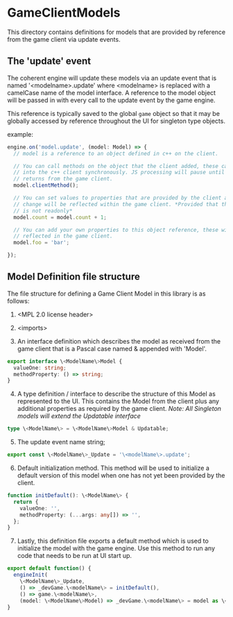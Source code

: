 # GameClientModels
This directory contains definitions for models that are provided by reference from the game client via update events.

## The 'update' event
The coherent engine will update these models via an update event that is named '\<modelname\>.update' where \<modelname\> is replaced with a camelCase name of the model interface. A reference to the model object will be passed in with every call to the update event by the game engine. 

This reference is typically saved to the global `game` object so that it may be globally accessed by reference throughout the UI for singleton type objects.

example: 

```typescript
engine.on('model.update', (model: Model) => {
  // model is a reference to an object defined in c++ on the client.

  // You can call methods on the object that the client added, these call directly
  // into the c++ client synchronously. JS processing will pause until the method 
  // returns from the game client.
  model.clientMethod();

  // You can set values to properties that are provided by the client and the
  // change will be reflected within the game client. *Provided that the property
  // is not readonly*
  model.count = model.count + 1;

  // You can add your own properties to this object reference, these will not be 
  // reflected in the game client.
  model.foo = 'bar';

});
```

## Model Definition file structure

The file structure for defining a Game Client Model in this library is as follows:

1. \<MPL 2.0 license header\>

2. \<imports\>

3. An interface definition which describes the model as received from the game client that is a Pascal case named & appended with 'Model'.

```typescript
export interface \<ModelName\>Model {
  valueOne: string;
  methodProperty: () => string;
}
```

4. A type definition / interface to describe the structure of this Model as represented to the UI. This contains the Model from the client plus any additional properties as required by the game client. *Note: All Singleton models will extend the Updatable interface*

```typescript
type \<ModelName\> = \<ModelName\>Model & Updatable;
```

5. The update event name string;

```typescript
export const \<ModelName\>_Update = '\<modelName\>.update';
```

6. Default initialization method. This method will be used to initialize a default version of this model when one has not yet been provided by the client.

```typescript
function initDefault(): \<ModelName\> {
  return {
    valueOne: '',
    methodProperty: (...args: any[]) => '',
  };
}
```

7. Lastly, this definition file exports a default method which is used to initialize the model with the game engine. Use this method to run any code that needs to be run at UI start up.

```typescript
export default function() {
  engineInit(
    \<ModelName\>_Update,
    () => _devGame.\<modelName\> = initDefault(),
    () => game.\<modelName\>,
    (model: \<ModelName\>Model) => _devGame.\<modelName\> = model as \<ModelName\>);
}
```

